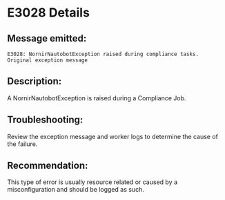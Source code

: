 # E3028 Details

## Message emitted:

`E3028: NornirNautobotException raised during compliance tasks. Original exception message`

## Description:

A NornirNautobotException is raised during a Compliance Job.

## Troubleshooting:

Review the exception message and worker logs to determine the cause of the failure.

## Recommendation:

This type of error is usually resource related or caused by a misconfiguration and should be logged as such.
